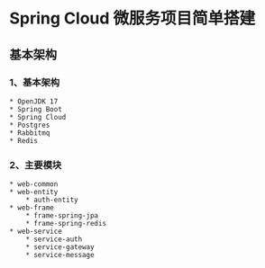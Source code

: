 # Spring Cloud 微服务项目简单搭建

## 基本架构

### 1、基本架构

    * OpenJDK 17
    * Spring Boot
    * Spring Cloud
    * Postgres
    * Rabbitmq
    * Redis

### 2、主要模块

    * web-common
    * web-entity
        * auth-entity
    * web-frame
        * frame-spring-jpa
        * frame-spring-redis
    * web-service
        * service-auth
        * service-gateway
        * service-message

[//]: # (### 3、启动)

[//]: # ()
[//]: # (#### Ubuntu 20 环境)

[//]: # ()
[//]: # (* [安装Powershell]&#40;https://docs.microsoft.com/zh-cn/powershell/scripting/install/installing-powershell-on-linux?view=powershell-7.2&#41; （就是想用Powershell）)

[//]: # (* 配置openjdk17 环境变量（紧跟JDK最新版）)

[//]: # (* 配置Maven环境变量)

[//]: # (* 安装Docker)

[//]: # (* 安装docker-compose)

[//]: # (* 安装Git)

[//]: # (* git clone https://github.com/xuin23/web.git)

[//]: # (* cd web)

[//]: # (* pwsh ./init.ps1 等待启动)

[//]: # (* 启动完成后 执行curl http://localhost:8080/auth/authUser 若返回一串json数据即代表服务整体启动成功)

[//]: # ()
[//]: # (> 启动完成后会在docker中启动一个redis，一个postgres（已完成数据库初始化），一个rabbitmq，一个consul，一个nginx。另外会启动一个gateway服务，三个auth-core服务，三个message-core。待项目整体完善后使用nginx代理8080端口服务)

[//]: # (>)

[//]: # (>  数据在/data文件夹)
